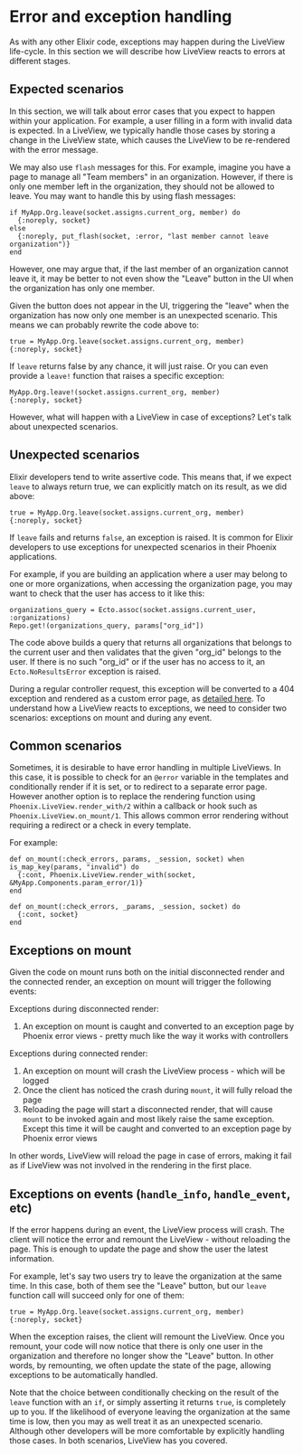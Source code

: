 # Error and exception handling

As with any other Elixir code, exceptions may happen during the LiveView
life-cycle. In this section we will describe how LiveView reacts to errors
at different stages.

## Expected scenarios

In this section, we will talk about error cases that you expect to happen
within your application. For example, a user filling in a form with invalid
data is expected. In a LiveView, we typically handle those cases by storing
a change in the LiveView state, which causes the LiveView to be re-rendered
with the error message.

We may also use `flash` messages for this. For example, imagine you have a
page to manage all "Team members" in an organization. However, if there is
only one member left in the organization, they should not be allowed to
leave. You may want to handle this by using flash messages:

    if MyApp.Org.leave(socket.assigns.current_org, member) do
      {:noreply, socket}
    else
      {:noreply, put_flash(socket, :error, "last member cannot leave organization")}
    end

However, one may argue that, if the last member of an organization cannot
leave it, it may be better to not even show the "Leave" button in the UI
when the organization has only one member.

Given the button does not appear in the UI, triggering the "leave" when
the organization has now only one member is an unexpected scenario. This
means we can probably rewrite the code above to:

    true = MyApp.Org.leave(socket.assigns.current_org, member)
    {:noreply, socket}

If `leave` returns false by any chance, it will just raise. Or you can
even provide a `leave!` function that raises a specific exception:

    MyApp.Org.leave!(socket.assigns.current_org, member)
    {:noreply, socket}

However, what will happen with a LiveView in case of exceptions?
Let's talk about unexpected scenarios.

## Unexpected scenarios

Elixir developers tend to write assertive code. This means that, if we
expect `leave` to always return true, we can explicitly match on its
result, as we did above:

    true = MyApp.Org.leave(socket.assigns.current_org, member)
    {:noreply, socket}

If `leave` fails and returns `false`, an exception is raised. It is common
for Elixir developers to use exceptions for unexpected scenarios in their
Phoenix applications.

For example, if you are building an application where a user may belong to
one or more organizations, when accessing the organization page, you may want to
check that the user has access to it like this:

    organizations_query = Ecto.assoc(socket.assigns.current_user, :organizations)
    Repo.get!(organizations_query, params["org_id"])

The code above builds a query that returns all organizations that belongs to
the current user and then validates that the given "org_id" belongs to the
user. If there is no such "org_id" or if the user has no access to it, an
`Ecto.NoResultsError` exception is raised.

During a regular controller request, this exception will be converted to a
404 exception and rendered as a custom error page, as
[detailed here](https://hexdocs.pm/phoenix/custom_error_pages.html).
To understand how a LiveView reacts to exceptions, we need to consider two
scenarios: exceptions on mount and during any event.

## Common scenarios

Sometimes, it is desirable to have error handling in multiple LiveViews. In
this case, it is possible to check for an `@error` variable in the templates
and conditionally render if it is set, or to redirect to a separate error page.
However another option is to replace the rendering function using
`Phoenix.LiveView.render_with/2` within a callback or hook such as
`Phoenix.LiveView.on_mount/1`. This allows common error rendering without
requiring a redirect or a check in every template.

For example:

    def on_mount(:check_errors, params, _session, socket) when is_map_key(params, "invalid") do
      {:cont, Phoenix.LiveView.render_with(socket, &MyApp.Components.param_error/1)}
    end

    def on_mount(:check_errors, _params, _session, socket) do
      {:cont, socket}
    end

## Exceptions on mount

Given the code on mount runs both on the initial disconnected render and the
connected render, an exception on mount will trigger the following events:

Exceptions during disconnected render:

  1. An exception on mount is caught and converted to an exception page
    by Phoenix error views - pretty much like the way it works with controllers

Exceptions during connected render:

  1. An exception on mount will crash the LiveView process - which will be logged
  2. Once the client has noticed the crash during `mount`, it will fully reload the page
  3. Reloading the page will start a disconnected render, that will cause `mount`
    to be invoked again and most likely raise the same exception. Except this time
    it will be caught and converted to an exception page by Phoenix error views

In other words, LiveView will reload the page in case of errors, making it
fail as if LiveView was not involved in the rendering in the first place.

## Exceptions on events (`handle_info`, `handle_event`, etc)

If the error happens during an event, the LiveView process will crash. The client
will notice the error and remount the LiveView - without reloading the page. This
is enough to update the page and show the user the latest information.

For example, let's say two users try to leave the organization at the same time.
In this case, both of them see the "Leave" button, but our `leave` function call
will succeed only for one of them:

    true = MyApp.Org.leave(socket.assigns.current_org, member)
    {:noreply, socket}

When the exception raises, the client will remount the LiveView. Once you remount,
your code will now notice that there is only one user in the organization and
therefore no longer show the "Leave" button. In other words, by remounting,
we often update the state of the page, allowing exceptions to be automatically
handled.

Note that the choice between conditionally checking on the result of the `leave`
function with an `if`, or simply asserting it returns `true`, is completely
up to you. If the likelihood of everyone leaving the organization at the same
time is low, then you may as well treat it as an unexpected scenario. Although
other developers will be more comfortable by explicitly handling those cases.
In both scenarios, LiveView has you covered.
